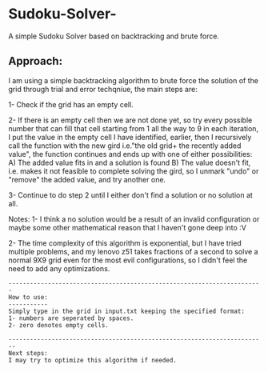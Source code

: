 # Sudoku-Solver-
A simple Sudoku Solver based on backtracking and brute force.

Approach:
--------
I am using a simple backtracking algorithm to brute force the solution of 
the grid through trial and error techqniue, the main steps are:

1- Check if the grid has an empty cell.

2- If there is an empty cell then we are not done yet, so try every 
   possible number that can fill that cell starting from 1 all the way to 9 
   in each iteration, I put the value in the empty cell I have identified, 
   earlier, then I recursively call the function with the new gird 
   i.e."the old grid+ the recently added value", the function continues 
   and ends up with one of either possibilities:
     A) The added value fits in and a solution is found
     B) The value doesn't fit, i.e. makes it not feasible to complete 
	    solving the gird, so I unmark "undo" or "remove" the added value, 
		and try another one.

3- Continue to do step 2 until I either don't find a solution or 
   no solution at all.

   Notes:
   1- I think a no solution would be a result of an invalid configuration 
      or maybe some other mathematical reason that I haven't gone deep 
	  into :V

   2- The time complexity of this algorithm is exponential, but I have tried
      multiple problems, and my lenovo z51 takes fractions of a second to 
	  solve a normal 9X9 grid even for the most evil configurations, so I
	  didn't feel the need to add any optimizations.
    
    -----------------------------------------------------------------------
    How to use:
    -----------
    Simply type in the grid in input.txt keeping the specified format:
    1- numbers are seperated by spaces.
    2- zero denotes empty cells.
    
    ------------------------------------------------------------------------
    Next steps: 
    I may try to optimize this algorithm if needed.
